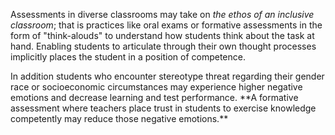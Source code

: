 <p><span style=font-weight: 400;>Assessments in diverse classrooms may take on </span><i><span style=font-weight: 400;>the ethos of an inclusive classroom</span></i><span style=font-weight: 400;>; that is practices like oral exams or formative assessments in the form of "think-alouds" to understand how students think about the task at hand. Enabling students to articulate through their own thought processes implicitly places the student in a position of competence.</span></p>

<p><span style=font-weight: 400;>In addition students who encounter stereotype threat regarding their gender race or socioeconomic circumstances may experience higher negative emotions and decrease learning and test performance. </span>**A formative assessment where teachers place trust in students to exercise knowledge competently may reduce those negative emotions.**</p>